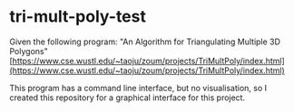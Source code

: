 # tri-mult-poly-test

Given the following program:
"An Algorithm for Triangulating Multiple 3D Polygons"
[https://www.cse.wustl.edu/~taoju/zoum/projects/TriMultPoly/index.html](https://www.cse.wustl.edu/~taoju/zoum/projects/TriMultPoly/index.html)

This program has a command line interface, but no visualisation, so I created this repository for a graphical interface for this project.